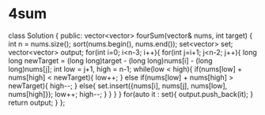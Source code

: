 # 4sum
class Solution {
public:
    vector<vector<int>> fourSum(vector<int>& nums, int target) {
        int n = nums.size();
        sort(nums.begin(), nums.end());
        set<vector<int>> set;
        vector<vector<int>> output;
        for(int i=0; i<n-3; i++){
            for(int j=i+1; j<n-2; j++){
                long long newTarget = (long long)target - (long long)nums[i] - (long long)nums[j];
                int low = j+1, high = n-1;
                while(low < high){
                    if(nums[low] + nums[high] < newTarget){
                        low++;
                    }
                    else if(nums[low] + nums[high] > newTarget){
                        high--;
                    }
                    else{
                        set.insert({nums[i], nums[j], nums[low], nums[high]});
                        low++; high--;
                    }
                }
            }
        }
        for(auto it : set){
            output.push_back(it);
        }
        return output;
    }
};

